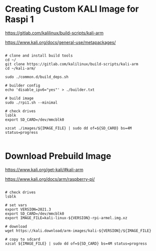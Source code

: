 # Creating Custom KALI Image for Raspi 1

https://gitlab.com/kalilinux/build-scripts/kali-arm

https://www.kali.org/docs/general-use/metapackages/

```

# clone and install build tools
cd ~/
git clone https://gitlab.com/kalilinux/build-scripts/kali-arm
cd ~/kali-arm/

sudo ./common.d/build_deps.sh

# builder config
echo 'disable_ipv6="yes"' > ./builder.txt

# build image
sudo ./rpi1.sh --minimal

# check drives
lsblk
export SD_CARD=/dev/mmcblk0

xzcat ./images/${IMAGE_FILE} | sudo dd of=${SD_CARD} bs=4M status=progress


```


# Download Prebuild Image

https://www.kali.org/get-kali/#kali-arm

https://www.kali.org/docs/arm/raspberry-pi/

```

# check drives
lsblk

# set vars
export VERSION=2021.3
export SD_CARD=/dev/mmcblk0
export IMAGE_FILE=kali-linux-${VERSION}-rpi-armel.img.xz

# download
wget https://kali.download/arm-images/kali-${VERSION}/${IMAGE_FILE}

# copy to sdcard
xzcat ${IMAGE_FILE} | sudo dd of=${SD_CARD} bs=4M status=progress

```
